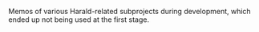 Memos of various Harald-related subprojects during development, which ended up not being used at the first stage.
